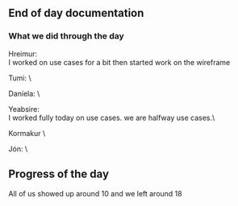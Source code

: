 ## End of day documentation

### What we did through the day 
Hreimur: \
I worked on use cases for a bit then started work on the wireframe

Tumi: \


Daníela: \


Yeabsire: \
I worked fully today on use cases. we are halfway use cases.\


Kormakur \


Jón: \ 




## Progress of the day
All of us showed up around 10 and we left around 18